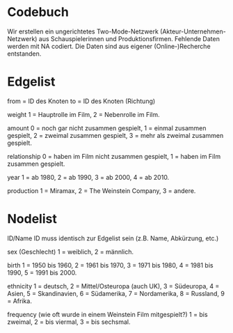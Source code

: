 # Codebuch
Wir erstellen ein ungerichtetes Two-Mode-Netzwerk (Akteur-Unternehmen-Netzwerk) aus Schauspielerinnen und Produktionsfirmen. Fehlende Daten werden mit NA codiert. Die Daten sind aus eigener (Online-)Recherche entstanden. 

# Edgelist

from = ID des Knoten
to = ID des Knoten (Richtung)

weight 
1 = Hauptrolle im Film, 
2 = Nebenrolle im Film.

amount
0 = noch gar nicht zusammen gespielt,
1 = einmal zusammen gespielt,
2 = zweimal zusammen gespielt, 
3 = mehr als zweimal zusammen gespielt.

relationship
0 = haben im Film nicht zusammen gespielt,
1 = haben im Film zusammen gespielt. 

year 
1 = ab 1980,
2 = ab 1990,
3 = ab 2000,
4 = ab 2010.

production 
1 = Miramax,
2 = The Weinstein Company, 
3 = andere.

# Nodelist

ID/Name
ID muss identisch zur Edgelist sein (z.B. Name, Abkürzung, etc.)

sex (Geschlecht)
1 = weiblich,
2 = männlich.

birth
1 = 1950 bis 1960,
2 = 1961 bis 1970, 
3 = 1971 bis 1980,
4 = 1981 bis 1990,
5 = 1991 bis 2000.

ethnicity
1 = deutsch,
2 = Mittel/Osteuropa (auch UK),
3 = Südeuropa,
4 = Asien, 
5 = Skandinavien,
6 = Südamerika,
7 = Nordamerika,
8 = Russland,
9 = Afrika.

frequency (wie oft wurde in einem Weinstein Film mitgespielt?)
1 = bis zweimal, 
2 = bis viermal, 
3 = bis sechsmal. 
